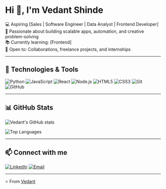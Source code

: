 # Hi 👋, I'm Vedant Shinde  

💻 Aspiring [Sales | Software Engineer | Data Analyst | Frontend Developer]  
🚀 Passionate about building scalable apps, automation, and creative problem-solving  
📚 Currently learning: [Frontend]  
🌱 Open to: Collaborations, freelance projects, and internships  

---

## 🔧 Technologies & Tools
![Python](https://img.shields.io/badge/-Python-3776AB?logo=python&logoColor=white&style=flat)
![JavaScript](https://img.shields.io/badge/-JavaScript-F7DF1E?logo=javascript&logoColor=black&style=flat)
![React](https://img.shields.io/badge/-React-61DAFB?logo=react&logoColor=black&style=flat)
![Node.js](https://img.shields.io/badge/-Node.js-339933?logo=node.js&logoColor=white&style=flat)
![HTML5](https://img.shields.io/badge/-HTML5-E34F26?logo=html5&logoColor=white&style=flat)
![CSS3](https://img.shields.io/badge/-CSS3-1572B6?logo=css3&logoColor=white&style=flat)
![Git](https://img.shields.io/badge/-Git-F05032?logo=git&logoColor=white&style=flat)
![GitHub](https://img.shields.io/badge/-GitHub-181717?logo=github&logoColor=white&style=flat)

---

## 📊 GitHub Stats
![Vedant's GitHub stats](https://github-readme-stats.vercel.app/api?username=Vedxau&show_icons=true&theme=tokyonight)

![Top Languages](https://github-readme-stats.vercel.app/api/top-langs/?username=Vedxau&layout=compact&theme=tokyonight)

---

## 📫 Connect with me
[![LinkedIn](https://img.shields.io/badge/-LinkedIn-blue?logo=Linkedin&logoColor=white&style=flat)]([https://www.linkedin.com/in/YourProfile](https://www.linkedin.com/in/vedant-shinde-8b0362267?utm_source=share&utm_campaign=share_via&utm_content=profile&utm_medium=ios_app))
[![Email](https://img.shields.io/badge/-Email-D14836?logo=gmail&logoColor=white&style=flat)](Vedantshinde045@gmail.com)

---

⭐️ From [Vedant](https://github.com/Vedxau)
